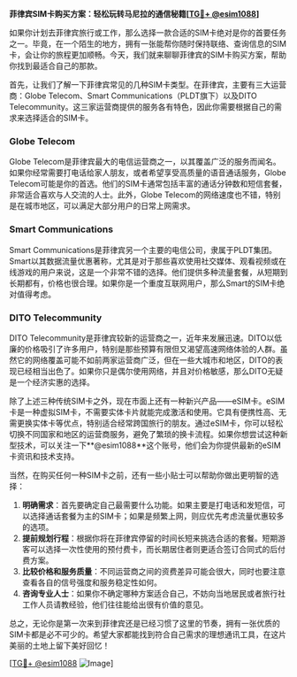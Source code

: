 **菲律宾SIM卡购买方案：轻松玩转马尼拉的通信秘籍[[TG💪+ @esim1088](https://t.me/s/esim1088)]**

如果你计划去菲律宾旅行或工作，那么选择一款合适的SIM卡绝对是你的首要任务之一。毕竟，在一个陌生的地方，拥有一张能帮你随时保持联络、查询信息的SIM卡，会让你的旅程更加顺畅。今天，我们就来聊聊菲律宾的SIM卡购买方案，帮助你找到最适合自己的那款。

首先，让我们了解一下菲律宾常见的几种SIM卡类型。在菲律宾，主要有三大运营商：Globe Telecom、Smart Communications（PLDT旗下）以及DITO Telecommunity。这三家运营商提供的服务各有特色，因此你需要根据自己的需求来选择适合的SIM卡。

### Globe Telecom

Globe Telecom是菲律宾最大的电信运营商之一，以其覆盖广泛的服务而闻名。如果你经常需要打电话给家人朋友，或者希望享受高质量的语音通话服务，Globe Telecom可能是你的首选。他们的SIM卡通常包括丰富的通话分钟数和短信套餐，非常适合喜欢与人交流的人士。此外，Globe Telecom的网络速度也不错，特别是在城市地区，可以满足大部分用户的日常上网需求。

### Smart Communications

Smart Communications是菲律宾另一个主要的电信公司，隶属于PLDT集团。Smart以其数据流量优惠著称，尤其是对于那些喜欢使用社交媒体、观看视频或在线游戏的用户来说，这是一个非常不错的选择。他们提供多种流量套餐，从短期到长期都有，价格也很合理。如果你是一个重度互联网用户，那么Smart的SIM卡绝对值得考虑。

### DITO Telecommunity

DITO Telecommunity是菲律宾较新的运营商之一，近年来发展迅速。DITO以低廉的价格吸引了许多用户，特别是那些预算有限但又渴望高速网络体验的人群。虽然它的网络覆盖可能不如前两家运营商广泛，但在一些大城市和地区，DITO的表现已经相当出色了。如果你只是偶尔使用网络，并且对价格敏感，那么DITO无疑是一个经济实惠的选择。

除了上述三种传统SIM卡之外，现在市面上还有一种新兴产品——eSIM卡。eSIM卡是一种虚拟SIM卡，不需要实体卡片就能完成激活和使用。它具有便携性高、无需更换实体卡等优点，特别适合经常跨国旅行的朋友。通过eSIM卡，你可以轻松切换不同国家和地区的运营商服务，避免了繁琐的换卡流程。如果你想尝试这种新型技术，可以关注一下**@esim1088**这个账号，他们会为你提供最新的eSIM卡资讯和技术支持。

当然，在购买任何一种SIM卡之前，还有一些小贴士可以帮助你做出更明智的选择：

1. **明确需求**：首先要确定自己最需要什么功能。如果主要是打电话和发短信，可以选择通话套餐为主的SIM卡；如果是频繁上网，则应优先考虑流量优惠较多的选项。
2. **提前规划行程**：根据你将在菲律宾停留的时间长短来挑选合适的套餐。短期游客可以选择一次性使用的预付费卡，而长期居住者则更适合签订合同式的后付费方案。
3. **比较价格和服务质量**：不同运营商之间的资费差异可能会很大，同时也要注意查看各自的信号强度和服务稳定性如何。
4. **咨询专业人士**：如果你不确定哪种方案适合自己，不妨向当地居民或者旅行社工作人员请教经验，他们往往能给出很有价值的意见。

总之，无论你是第一次来到菲律宾还是已经习惯了这里的节奏，拥有一张优质的SIM卡都是必不可少的。希望大家都能找到符合自己需求的理想通讯工具，在这片美丽的土地上留下美好回忆！

[[TG💪+ @esim1088](https://t.me/s/esim1088) ![Image](https://i.postimg.cc/4NQfJmqS/Snipaste-2025-05-13-00-14-12.png)]